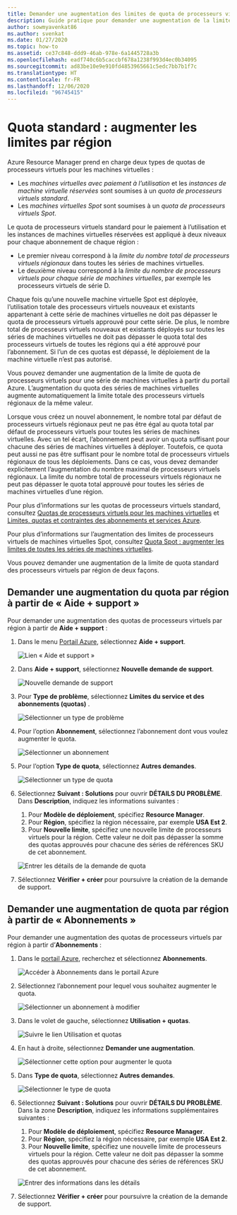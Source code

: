 ```yaml
---
title: Demander une augmentation des limites de quota de processeurs virtuels régionaux Azure
description: Guide pratique pour demander une augmentation de la limite de quota de processeurs virtuels pour une région dans le portail Azure.
author: sowmyavenkat86
ms.author: svenkat
ms.date: 01/27/2020
ms.topic: how-to
ms.assetid: ce37c848-ddd9-46ab-978e-6a1445728a3b
ms.openlocfilehash: eadf740c6b5caccbf678a1238f993d4ec0b34095
ms.sourcegitcommit: ad83be10e9e910fd4853965661c5edc7bb7b1f7c
ms.translationtype: HT
ms.contentlocale: fr-FR
ms.lasthandoff: 12/06/2020
ms.locfileid: "96745415"
---
```

# <a name="standard-quota-increase-limits-by-region"></a>Quota standard : augmenter les limites par région

Azure Resource Manager prend en charge deux types de quotas de processeurs virtuels pour les machines virtuelles :

* Les *machines virtuelles avec paiement à l’utilisation* et les *instances de machine virtuelle réservées* sont soumises à un *quota de processeurs virtuels standard*.
* Les *machines virtuelles Spot* sont soumises à un *quota de processeurs virtuels Spot*.

Le quota de processeurs virtuels standard pour le paiement à l’utilisation et les instances de machines virtuelles réservées est appliqué à deux niveaux pour chaque abonnement de chaque région :

* Le premier niveau correspond à la *limite du nombre total de processeurs virtuels régionaux* dans toutes les séries de machines virtuelles.
* Le deuxième niveau correspond à la *limite du nombre de processeurs virtuels pour chaque série de machines virtuelles*, par exemple les processeurs virtuels de série D.

Chaque fois qu’une nouvelle machine virtuelle Spot est déployée, l’utilisation totale des processeurs virtuels nouveaux et existants appartenant à cette série de machines virtuelles ne doit pas dépasser le quota de processeurs virtuels approuvé pour cette série. De plus, le nombre total de processeurs virtuels nouveaux et existants déployés sur toutes les séries de machines virtuelles ne doit pas dépasser le quota total des processeurs virtuels de toutes les régions qui a été approuvé pour l’abonnement. Si l’un de ces quotas est dépassé, le déploiement de la machine virtuelle n’est pas autorisé.

Vous pouvez demander une augmentation de la limite de quota de processeurs virtuels pour une série de machines virtuelles à partir du portail Azure. L’augmentation du quota des séries de machines virtuelles augmente automatiquement la limite totale des processeurs virtuels régionaux de la même valeur.

Lorsque vous créez un nouvel abonnement, le nombre total par défaut de processeurs virtuels régionaux peut ne pas être égal au quota total par défaut de processeurs virtuels pour toutes les séries de machines virtuelles. Avec un tel écart, l’abonnement peut avoir un quota suffisant pour chacune des séries de machines virtuelles à déployer. Toutefois, ce quota peut aussi ne pas être suffisant pour le nombre total de processeurs virtuels régionaux de tous les déploiements. Dans ce cas, vous devez demander explicitement l’augmentation du nombre maximal de processeurs virtuels régionaux. La limite du nombre total de processeurs virtuels régionaux ne peut pas dépasser le quota total approuvé pour toutes les séries de machines virtuelles d’une région.

Pour plus d’informations sur les quotas de processeurs virtuels standard, consultez [Quotas de processeurs virtuels pour les machines virtuelles](../../virtual-machines/windows/quotas.md) et [Limites, quotas et contraintes des abonnements et services Azure](../../azure-resource-manager/management/azure-subscription-service-limits.md).

Pour plus d’informations sur l’augmentation des limites de processeurs virtuels de machines virtuelles Spot, consultez [Quota Spot : augmenter les limites de toutes les séries de machines virtuelles](low-priority-quota.md).

Vous pouvez demander une augmentation de la limite de quota standard des processeurs virtuels par région de deux façons.

## <a name="request-a-quota-increase-by-region-from-help--support"></a>Demander une augmentation du quota par région à partir de « Aide + support »

Pour demander une augmentation des quotas de processeurs virtuels par région à partir de **Aide + support** :

1. Dans le menu [Portail Azure](https://portal.azure.com), sélectionnez **Aide + support**.

   ![Lien « Aide et support »](./media/resource-manager-core-quotas-request/help-plus-support.png)

1. Dans **Aide + support**, sélectionnez **Nouvelle demande de support**.

    ![Nouvelle demande de support](./media/resource-manager-core-quotas-request/new-support-request.png)

1. Pour **Type de problème**, sélectionnez **Limites du service et des abonnements (quotas)** .

   ![Sélectionner un type de problème](./media/resource-manager-core-quotas-request/select-quota-issue-type.png)

1. Pour l’option **Abonnement**, sélectionnez l’abonnement dont vous voulez augmenter le quota.

   ![Sélectionner un abonnement](./media/resource-manager-core-quotas-request/select-subscription-support-request.png)

1. Pour l’option **Type de quota**, sélectionnez **Autres demandes**.

   ![Sélectionner un type de quota](./media/resource-manager-core-quotas-request/regional-quotatype.png)

1. Sélectionnez **Suivant : Solutions** pour ouvrir **DÉTAILS DU PROBLÈME**. Dans **Description**, indiquez les informations suivantes :

    1. Pour **Modèle de déploiement**, spécifiez **Resource Manager**.  
    1. Pour **Région**, spécifiez la région nécessaire, par exemple **USA Est 2**.  
    1. Pour **Nouvelle limite**, spécifiez une nouvelle limite de processeurs virtuels pour la région. Cette valeur ne doit pas dépasser la somme des quotas approuvés pour chacune des séries de références SKU de cet abonnement.

    ![Entrer les détails de la demande de quota](./media/resource-manager-core-quotas-request/regional-details.png)

1. Sélectionnez **Vérifier + créer** pour poursuivre la création de la demande de support.

## <a name="request-a-quota-increase-by-region-from-subscriptions"></a>Demander une augmentation de quota par région à partir de « Abonnements »

Pour demander une augmentation des quotas de processeurs virtuels par région à partir d’**Abonnements** :

1. Dans le [portail Azure](https://portal.azure.com), recherchez et sélectionnez **Abonnements**.

   ![Accéder à Abonnements dans le portail Azure](./media/resource-manager-core-quotas-request/search-for-subscriptions.png)

1. Sélectionnez l’abonnement pour lequel vous souhaitez augmenter le quota.

   ![Sélectionner un abonnement à modifier](./media/resource-manager-core-quotas-request/select-subscription-change-quota.png)

1. Dans le volet de gauche, sélectionnez **Utilisation + quotas**.

   ![Suivre le lien Utilisation et quotas](./media/resource-manager-core-quotas-request/select-usage-plus-quotas.png)

1. En haut à droite, sélectionnez **Demander une augmentation**.

   ![Sélectionner cette option pour augmenter le quota](./media/resource-manager-core-quotas-request/request-increase-from-subscription.png)

1. Dans **Type de quota**, sélectionnez **Autres demandes**.

   ![Sélectionner le type de quota](./media/resource-manager-core-quotas-request/regional-quotatype.png)

1. Sélectionnez **Suivant : Solutions** pour ouvrir **DÉTAILS DU PROBLÈME**. Dans la zone **Description**, indiquez les informations supplémentaires suivantes :

    1. Pour **Modèle de déploiement**, spécifiez **Resource Manager**.  
    1. Pour **Région**, spécifiez la région nécessaire, par exemple **USA Est 2**.  
    1. Pour **Nouvelle limite**, spécifiez une nouvelle limite de processeurs virtuels pour la région. Cette valeur ne doit pas dépasser la somme des quotas approuvés pour chacune des séries de références SKU de cet abonnement.

    ![Entrer des informations dans les détails](./media/resource-manager-core-quotas-request/regional-details.png)

1. Sélectionnez **Vérifier + créer** pour poursuivre la création de la demande de support.
